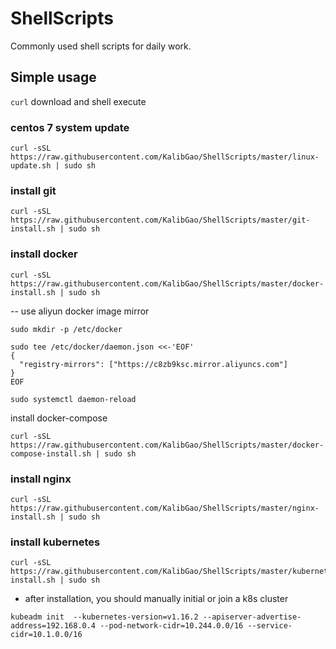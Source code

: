 # ShellScripts
Commonly used shell scripts for daily work.

## Simple usage

`curl` download and shell execute

### centos 7 system update 

```
curl -sSL https://raw.githubusercontent.com/KalibGao/ShellScripts/master/linux-update.sh | sudo sh 
```

### install git 

```
curl -sSL https://raw.githubusercontent.com/KalibGao/ShellScripts/master/git-install.sh | sudo sh
```

### install docker
```
curl -sSL https://raw.githubusercontent.com/KalibGao/ShellScripts/master/docker-install.sh | sudo sh
```
-- use aliyun docker image mirror
```
sudo mkdir -p /etc/docker

sudo tee /etc/docker/daemon.json <<-'EOF'
{
  "registry-mirrors": ["https://c8zb9ksc.mirror.aliyuncs.com"]
}
EOF

sudo systemctl daemon-reload
```

 install docker-compose 

```
curl -sSL https://raw.githubusercontent.com/KalibGao/ShellScripts/master/docker-compose-install.sh | sudo sh
```

### install nginx

```
curl -sSL https://raw.githubusercontent.com/KalibGao/ShellScripts/master/nginx-install.sh | sudo sh
```

### install kubernetes 

```
curl -sSL https://raw.githubusercontent.com/KalibGao/ShellScripts/master/kubernetes-install.sh | sudo sh
```
- after installation, you should manually initial or join a k8s cluster
```
kubeadm init  --kubernetes-version=v1.16.2 --apiserver-advertise-address=192.168.0.4 --pod-network-cidr=10.244.0.0/16 --service-cidr=10.1.0.0/16
```
